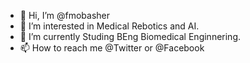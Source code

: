 - 👋 Hi, I’m @fmobasher
- 👀 I’m interested in Medical Rebotics and AI. 
- 🌱 I’m currently Studing BEng Biomedical Enginnering.
- 📫 How to reach me @Twitter or @Facebook

<!---
fmobasher/fmobasher is a ✨ special ✨ repository because its `README.md` (this file) appears on your GitHub profile.
You can click the Preview link to take a look at your changes.
--->

